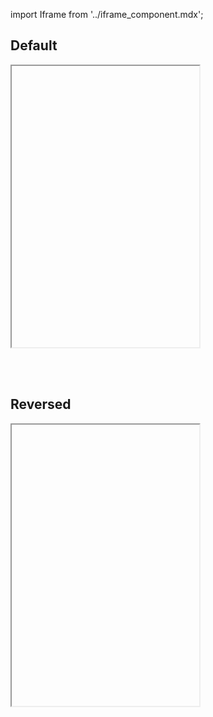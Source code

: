 import Iframe from '../iframe_component.mdx';

## Default

<Iframe id='components-quote--default'height="450" > </Iframe>


<br/><br/>

## Reversed

<Iframe id='components-quote--reversed' height="450"> </Iframe>

